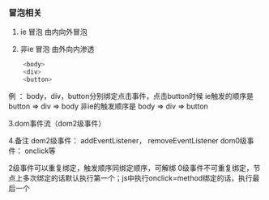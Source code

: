 ### 冒泡相关 ###  

1. ie 冒泡
由内向外冒泡

2. 非ie 冒泡
由外向内渗透

``` javascript
    <body>
    <div>
    <button>
```
例 ： body，div，button分别绑定点击事件，点击button时候
ie触发的顺序是 button => div => body
非ie的触发顺序是 body => div => button

3.dom事件流（dom2级事件）

4.备注
dom2级事件： addEventListener， removeEventListener
dom0级事件： onclick等

2级事件可以重复绑定，触发顺序同绑定顺序，可解绑
0级事件不可重复绑定，节点上多次绑定的话默认执行第一个；js中执行onclick=method绑定的话，执行最后一个